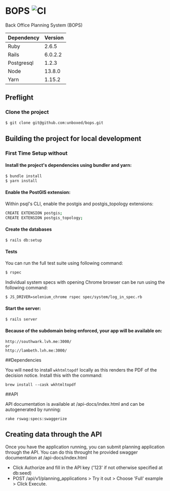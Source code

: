 # BOPS ![CI](https://github.com/unboxed/bops/workflows/CI/badge.svg)

Back Office Planning System (BOPS)

| Dependency | Version |
| ---------- | ------- |
| Ruby       | 2.6.5   |
| Rails      | 6.0.2.2 |
| Postgresql | 1.2.3   |
| Node       | 13.8.0  |
| Yarn       | 1.15.2  |

## Preflight

### Clone the project

```sh
$ git clone git@github.com:unboxed/bops.git
```

## Building the project for local development

### First Time Setup without

#### Install the project's dependencies using bundler and yarn:

```sh
$ bundle install
$ yarn install
```

#### Enable the PostGIS extension:

Within psql's CLI, enable the postgis and postgis_topology extensions:

```sh
CREATE EXTENSION postgis;
CREATE EXTENSION postgis_topology;
```

#### Create the databases

```sh
$ rails db:setup
```

#### Tests

You can run the full test suite using following command:

```sh
$ rspec
```

Individual system specs with opening Chrome browser can be run using the following command:

```sh
$ JS_DRIVER=selenium_chrome rspec spec/system/log_in_spec.rb
```

#### Start the server:

```sh
$ rails server
```

#### Because of the subdomain being enforced, your app will be available on:

```
http://southwark.lvh.me:3000/
or
http://lambeth.lvh.me:3000/
```
##Dependencies

You will need to install `wkhtmltopdf` locally as this renders the PDF of the decision notice. Install this with the command:

```
brew install --cask wkhtmltopdf
```

##API

API documentation is available at /api-docs/index.html and can be autogenerated by running:

```rake rswag:specs:swaggerize ```

## Creating data through the API

Once you have the application running, you can submit planning application through the API. You can do this throught he provided swagger documentation at /api-docs/index.html

* Click Authorize and fill in the API key ('123' if not otherwise specified at db:seed)
* POST /api​/v1​/planning_applications > Try it out > Choose 'Full' example > Click Execute.



[1]: https://www.docker.com/products/docker-desktop
[2]: http://localhost:3000/

